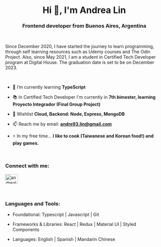 <h1 align="center">Hi 👋, I'm Andrea Lin</h1>
<h3 align="center">Frontend developer from Buenos Aires, Argentina</h3>

<br>
<p>  
Since December 2020, I have started the journey to learn programming, through self learning resources such as Udemy courses and The Odin Project. Also, since May 2021, I am a student in Certified Tech Developer program at Digital House. The graduation date is set to be on December 2023.</p>
<br>

- 🌱 I’m currently learning **TypeScript**

- 📚 In Certified Tech Developer I'm currently in **7th bimester, learning Proyecto Integrador (Final Group Project)**

- 🌟 Wishlist **Cloud, Backend: Node, Express, MongoDB**

- 📫 Reach me by email: **andre93.lin@gmail.com**

- ⚡ In my free time... **I like to cook (Taiwanese and Korean food!) and play games.**

<br>

<h3 align="left">Connect with me:</h3>
<p align="left">
<a href="https://linkedin.com/in/andrealinar" target="blank"><img align="center" src="https://raw.githubusercontent.com/rahuldkjain/github-profile-readme-generator/master/src/images/icons/Social/linked-in-alt.svg" alt="andrealinar" height="30" width="40" /></a>
</p>
<br>

<h3 align="left">Languages and Tools:</h3>

- Foundational: Typescript | Javascript | Git

- Frameworks & Libraries: React | Redux | Material UI | Styled Components

- Languages: English | Spanish | Mandarin Chinese
